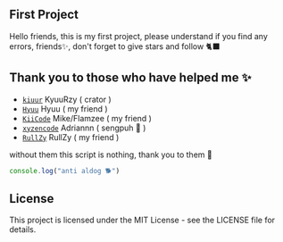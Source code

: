 ## First Project
Hello friends, this is my first project, please understand if you find any errors, friends✨, don't forget to give stars and follow 🐈‍⬛
## Thank you to those who have helped me ✨

- [`kiuur`](https://github.com/Famzylee12) KyuuRzy ( crator )
- [`Hyuu`](https://github.com/Famzylee12) Hyuu ( my friend )
- [`KiiCode`](https://github.com/Famzylee12) Mike/Flamzee ( my friend )
- [`xyzencode`](https://github.com/Famzylee12) Adriannn ( sengpuh 🥶 )
- [`RullZy`](https://github.com/Famzylee12) RullZy ( my friend )

without them this script is nothing, thank you to them 💫

```javascript
console.log("anti aldog 🐕")
```
## License

This project is licensed under the MIT License - see the LICENSE file for details.
